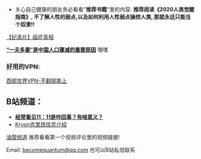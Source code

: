 * 关心自己健康的朋友务必看看"**推荐书籍**"里的内容.  **推荐阅读《2020人类觉醒指南》, 不了解人性的弱点,以及如何利用人性弱点操控人类, 那就永远只能当个奴隶!!**

[【纪录片】癌症真相](https://www.bilibili.com/video/BV1Br4y1s772) 

[**“一夫多妻”是中国人口骤减的重要原因**](https://www.youtube.com/watch?v=2co0OtHqC7U) 嘿嘿

### 好用的VPN:
[西部世界VPN-不翻就能上](https://wwsj9688.xyz/)

## B站频道：
* [**经常看见11：11是咋回事？有啥意义？**](https://zhuanlan.zhihu.com/p/523746992) 
* [Kryon克里昂信息介绍](https://www.bilibili.com/video/BV1sf4y1f7Vr) 


[油管频道](https://www.youtube.com/channel/UCvJH-Cp7SypXvJ-e0KSOo1A) 推荐看看第一个视频评论里的视频链接!

Email: becomequantum@qq.com
也可以B站私信联系

